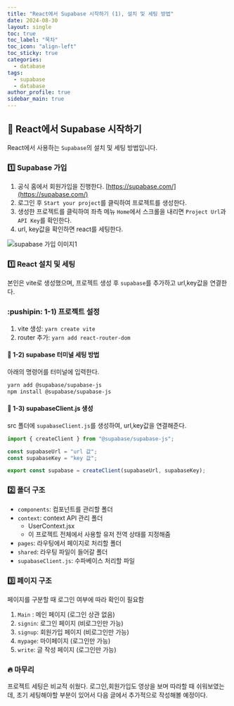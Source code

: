 ```yaml
---
title: "React에서 Supabase 시작하기 (1), 설치 및 세팅 방법"
date: 2024-08-30
layout: single
toc: true
toc_label: "목차"
toc_icon: "align-left"
toc_sticky: true
categories:
  - database
tags:
  - supabase
  - database
author_profile: true
sidebar_main: true
---
```


## :ledger: React에서 Supabase 시작하기

React에서 사용하는 `Supabase`의 설치 및 세팅 방법입니다.

### :one: Supabase 가입

1. 공식 홈에서 회원가입을 진행한다. [https://supabase.com/](https://supabase.com/)
2. 로그인 후 `Start your project`를 클릭하여 프로젝트를 생성한다.
3. 생성한 프로젝트를 클릭하여 좌측 메뉴 `Home`에서 스크롤을 내리면 `Project Url`과 `API Key`를 확인한다.
4. url, key값을 확인하면 react를 세팅한다.

![supabase 가입 이미지1](https://github.com/user-attachments/assets/9f709258-ced9-4489-86c9-ef8440f598a3)

### :one: React 설치 및 세팅

본인은 vite로 생성했으며, 프로젝트 생성 후 `supabase`를 추가하고 url,key값을 연결한다.

### :pushipin: 1-1) 프로젝트 설정

1. vite 생성: `yarn create vite`
2. router 추가: `yarn add react-router-dom`

#### :pushpin: 1-2) supabase 터미널 세팅 방법

아래의 명령어를 터미널에 입력한다.

```bash
yarn add @supabase/supabase-js
npm install @supabase/supabase-js
```

#### :pushpin: 1-3) supabaseClient.js 생성

src 폴더에 `supabaseClient.js`를 생성하여, url,key값을 연결해준다.

```jsx
import { createClient } from "@supabase/supabase-js";

const supabaseUrl = "url 값";
const supabaseKey = "key 값";

export const supabase = createClient(supabaseUrl, supabaseKey);
```

### :two: 폴더 구조

- `components`: 컴포넌트를 관리할 폴더
- `context`: context API 관리 폴더
  - UserContext.jsx
  - 이 프로젝트 전체에서 사용할 유저 전역 상태를 지정해줌
- `pages`: 라우팅에서 페이지로 처리할 폴더
- `shared`: 라우팅 파일이 들어갈 폴더
- `supabaseClient.js`: 수파베이스 처리할 파일

### :three: 페이지 구조

페이지를 구분할 때 로그인 여부에 따라 확인이 필요함

1. `Main` : 메인 페이지 (로그인 상관 없음)
2. `signin`: 로그인 페이지 (비로그인만 가능)
3. `signup`: 회원가입 페이지 (비로그인만 가능)
4. `mypage`: 마이페이지 (로그인만 가능)
5. `write`: 글 작성 페이지 (로그인만 가능)

### :fire: 마무리

프로젝트 세팅은 비교적 쉬웠다. 로그인,회원가입도 영상을 보며 따라할 때 쉬워보였는데, 초기 세팅해야할 부분이 있어서 다음 글에서 추가적으로 작성해볼 예정이다.
